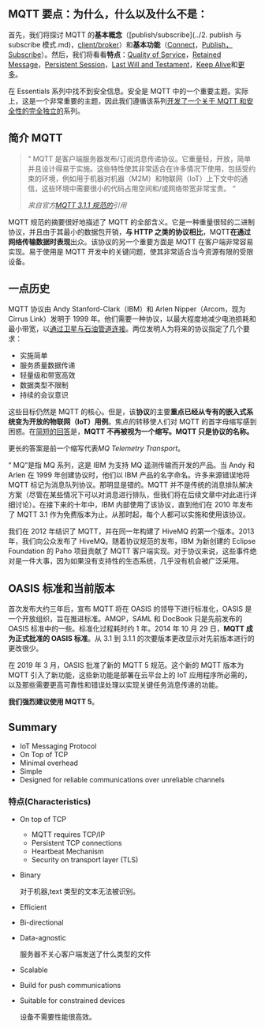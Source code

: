 ## MQTT 要点：为什么，什么以及什么不是：

首先，我们将探讨 MQTT 的**基本概念**（[publish/subscribe](../2. publish 与 subscribe 模式.md)，[client/broker](../3.客户端，代理:服务器和连接建立.md)）和**基本功能**（[Connect](../3.客户端，代理:服务器和连接建立.md)，[Publish，Subscribe](../4.发布，订阅与退订.md)）。然后，我们将看看**特点**：[Quality of Service](../6.服务质量.md)，[Retained Message](../8.保留的消息.md)，[Persistent Session](../7.持久性会话跟队列消息.md)，[Last Will and Testament](https://www.hivemq.com/blog/mqtt-essentials-part-9-last-will-and-testament)，[Keep Alive](https://www.hivemq.com/blog/mqtt-essentials-part-10-alive-client-take-over)和[更多](https://www.hivemq.com/blog/mqtt-essentials-special-mqtt-over-websockets)。

在 Essentials 系列中找不到安全信息。安全是 MQTT 中的一个重要主题。实际上，这是一个非常重要的主题，因此我们遵循该系列[开发了一个关于 MQTT 和安全性的完全独立的](https://www.hivemq.com/blog/introducing-the-mqtt-security-fundamentals)系列。

## 简介 MQTT

> “ MQTT 是客户端服务器发布/订阅消息传递协议。它重量轻，开放，简单并且设计得易于实施。这些特性使其非常适合在许多情况下使用，包括受约束的环境，例如用于机器对机器（M2M）和物联网（IoT）上下文中的通信，这些环境中需要很小的代码占用空间和/或网络带宽非常宝贵。 “
>
> _来自官方[MQTT 3.1.1 规范的](http://docs.oasis-open.org/mqtt/mqtt/v3.1.1/mqtt-v3.1.1.html)引用_

MQTT 规范的摘要很好地描述了 MQTT 的全部含义。它是一种重量很轻的二进制协议，并且由于其最小的数据包开销，**与 HTTP 之类的协议相比**，MQTT**在通过网络传输数据时表现**出众。该协议的另一个重要方面是 MQTT 在客户端非常容易实现。易于使用是 MQTT 开发中的关键问题，使其非常适合当今资源有限的受限设备。

## 一点历史

MQTT 协议由 Andy Stanford-Clark（IBM）和 Arlen Nipper（Arcom，现为 Cirrus Link）发明于 1999 年。他们需要一种协议，以最大程度地减少电池损耗和最小带宽，以[通过卫星与石油管道连接](http://www.ibm.com/podcasts/software/websphere/connectivity/piper_diaz_nipper_mq_tt_11182011.pdf)。两位发明人为将来的协议指定了几个要求：

- 实施简单
- 服务质量数据传递
- 轻量级和带宽高效
- 数据类型不限制
- 持续的会议意识

这些目标仍然是 MQTT 的核心。但是，该**协议**的主要**重点已经从专有的嵌入式系统变为开放的物联网（IoT）用例**。焦点的转移使人们对 MQTT 的首字母缩写感到困惑。在[简短的回答](https://groups.google.com/d/topic/mqtt/F0JlXXiUA_M)是，**MQTT 不再被视为一个缩写。MQTT 只是协议的名称。**

更长的答案是前一个缩写代表*MQ Telemetry Transport*。

“ MQ”是指 MQ 系列，这是 IBM 为支持 MQ 遥测传输而开发的产品。当 Andy 和 Arlen 在 1999 年创建协议时，他们以 IBM 产品的名字命名。许多来源错误地将 MQTT 标记为消息队列协议。那明显是错的。MQTT 并不是传统的消息排队解决方案（尽管在某些情况下可以对消息进行排队，但我们将在后续文章中对此进行详细讨论）。在接下来的十年中，IBM 内部使用了该协议，直到他们在 2010 年发布了 MQTT 3.1 作为免费版本为止。从那时起，每个人都可以实施和使用该协议。

我们在 2012 年结识了 MQTT，并在同一年构建了 HiveMQ 的第一个版本。2013 年，我们向公众发布了 HiveMQ。随着协议规范的发布，IBM 为新创建的 Eclipse Foundation 的 Paho 项目贡献了 MQTT 客户端实现。对于协议来说，这些事件绝对是一件大事，因为如果没有支持性的生态系统，几乎没有机会被广泛采用。

## OASIS 标准和当前版本

首次发布大约三年后，宣布 MQTT 将在 OASIS 的领导下进行标准化，OASIS 是一个开放组织，旨在推进标准。AMQP，SAML 和 DocBook 只是先前发布的 OASIS 标准中的一些。标准化过程耗时约 1 年。2014 年 10 月 29 日，**MQTT 成为正式批准的 OASIS 标准**。从 3.1 到 3.1.1 的次要版本更改显示对先前版本进行的更改很少。

在 2019 年 3 月，OASIS 批准了新的 MQTT 5 规范。这个新的 MQTT 版本为 MQTT 引入了新功能，这些新功能是部署在云平台上的 IoT 应用程序所必需的，以及那些需要更高可靠性和错误处理以实现关键任务消息传递的功能。

**我们强烈建议使用 MQTT 5**。

## Summary

- IoT Messaging Protocol
- On Top of TCP
- Minimal overhead
- Simple
- Designed for reliable communications over unreliable channels

### 特点(Characteristics)

- On top of TCP

  - MQTT requires TCP/IP
  - Persistent TCP connections
  - Heartbeat Mechanism
  - Security on transport layer (TLS)

- Binary

  对于机器,text 类型的文本无法被识别。

- Efficient

- Bi-directional

- Data-agnostic

  服务器不关心客户端发送了什么类型的文件

- Scalable

- Build for push communications

- Suitable for constrained devices

  设备不需要性能很高效。
